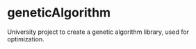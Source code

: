 # geneticAlgorithm

University project to create a genetic algorithm library, used for optimization.